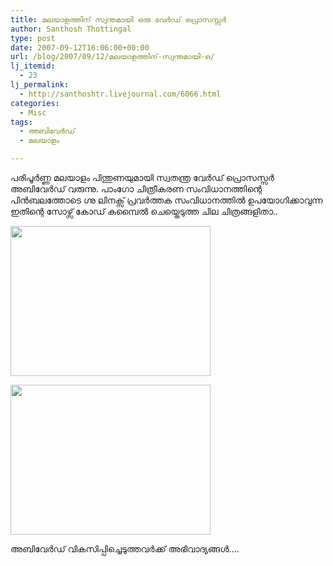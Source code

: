 ```yaml
---
title: മലയാളത്തിന് സ്വന്തമായി ഒരു വേര്‍ഡ് പ്രൊസസ്സര്‍
author: Santhosh Thottingal
type: post
date: 2007-09-12T16:06:00+00:00
url: /blog/2007/09/12/മലയാളത്തിന്-സ്വന്തമായി-ഒ/
lj_itemid:
  - 23
lj_permalink:
  - http://santhoshtr.livejournal.com/6066.html
categories:
  - Misc
tags:
  - അബിവേര്‍ഡ്
  - മലയാളം

---
```

പരിപൂര്‍ണ്ണ മലയാളം പിന്തുണയുമായി സ്വതന്ത്ര വേര്‍ഡ് പ്രൊസസ്സര്‍ അബിവേര്‍ഡ് വരുന്നു. പാംഗോ ചിത്രീകരണ സംവിധാനത്തിന്റെ പിന്‍ബലത്തോടെ ഗ്നു ലിനക്സ് പ്രവര്‍ത്തക സംവിധാനത്തില്‍ ഉപയോഗിക്കാവുന്ന ഇതിന്റെ സോഴ്സ് കോഡ് കമ്പൈല്‍ ചെയ്തെടുത്ത ചില ചിത്രങ്ങളിതാ..

[<img src="http://pics.livejournal.com/santhoshtr/pic/00009223/s320x240" width="320" height="240" border='0' />][1]

[<img src="http://pics.livejournal.com/santhoshtr/pic/0000awte/s320x240" width="320" height="240" border='0' />][2]

അബിവേര്‍ഡ് വികസിപ്പിച്ചെടുത്തവര്‍ക്ക് അഭിവാദ്യങ്ങള്‍&#8230;.

 [1]: http://pics.livejournal.com/santhoshtr/pic/00009223/
 [2]: http://pics.livejournal.com/santhoshtr/pic/0000awte/